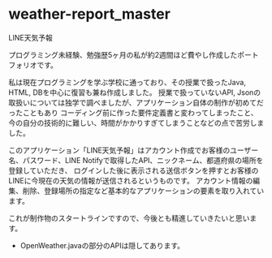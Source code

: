 # weather-report_master

LINE天気予報

プログラミング未経験、勉強歴5ヶ月の私が約2週間ほど費やし作成したポートフォリオです。

私は現在プログラミングを学ぶ学校に通っており、その授業で扱ったJava, HTML, DBを中心に復習も兼ね作成しました。
授業で扱っていないAPI, Jsonの取扱いについては独学で調べましたが、アプリケーション自体の制作が初めてだったこともあり
コーディング前に作った要件定義書と変わってしまったこと、今の自分の技術的に難しい、時間がかかりすぎてしまうことなどの点で苦労しました。

このアプリケーション「LINE天気予報」はアカウント作成でお客様のユーザー名、パスワード、LINE Notifyで取得したAPI、ニックネーム、都道府県の場所を登録していただき、
ログインした後に表示される送信ボタンを押すとお客様のLINEに今現在の天気の情報が送信されるというものです。
アカウント情報の編集、削除、登録場所の指定など基本的なアプリケーションの要素を取り入れています。

これが制作物のスタートラインですので、今後とも精進していきたいと思います。

* OpenWeather.javaの部分のAPIは隠してあります。
